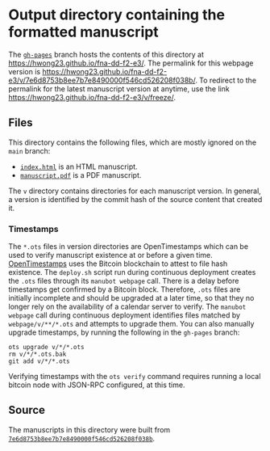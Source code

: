 # Output directory containing the formatted manuscript

The [`gh-pages`](https://github.com/hwong23/fna-dd-f2-e3/tree/gh-pages) branch hosts the contents of this directory at <https://hwong23.github.io/fna-dd-f2-e3/>.
The permalink for this webpage version is <https://hwong23.github.io/fna-dd-f2-e3/v/7e6d8753b8ee7b7e8490000f546cd526208f038b/>.
To redirect to the permalink for the latest manuscript version at anytime, use the link <https://hwong23.github.io/fna-dd-f2-e3/v/freeze/>.

## Files

This directory contains the following files, which are mostly ignored on the `main` branch:

+ [`index.html`](index.html) is an HTML manuscript.
+ [`manuscript.pdf`](manuscript.pdf) is a PDF manuscript.

The `v` directory contains directories for each manuscript version.
In general, a version is identified by the commit hash of the source content that created it.

### Timestamps

The `*.ots` files in version directories are OpenTimestamps which can be used to verify manuscript existence at or before a given time.
[OpenTimestamps](https://opentimestamps.org/) uses the Bitcoin blockchain to attest to file hash existence.
The `deploy.sh` script run during continuous deployment creates the `.ots` files through its `manubot webpage` call.
There is a delay before timestamps get confirmed by a Bitcoin block.
Therefore, `.ots` files are initially incomplete and should be upgraded at a later time, so that they no longer rely on the availability of a calendar server to verify.
The `manubot webpage` call during continuous deployment identifies files matched by `webpage/v/**/*.ots` and attempts to upgrade them.
You can also manually upgrade timestamps, by running the following in the `gh-pages` branch:

```shell
ots upgrade v/*/*.ots
rm v/*/*.ots.bak
git add v/*/*.ots
```

Verifying timestamps with the `ots verify` command requires running a local bitcoin node with JSON-RPC configured, at this time.

## Source

The manuscripts in this directory were built from
[`7e6d8753b8ee7b7e8490000f546cd526208f038b`](https://github.com/hwong23/fna-dd-f2-e3/commit/7e6d8753b8ee7b7e8490000f546cd526208f038b).
